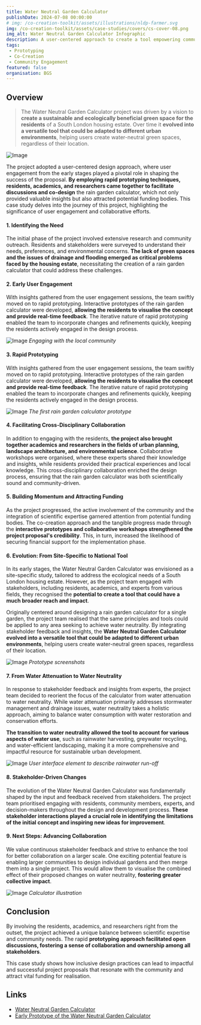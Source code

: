 ```yaml
---
title: Water Neutral Garden Calculator
publishDate: 2024-07-08 00:00:00
# img: /co-creation-toolkit/assets/illustrations/nldp-farmer.svg
img: /co-creation-toolkit/assets/case-studies/covers/cs-cover-08.png
img_alt: Water Neutral Garden Calculator Infographic
description: A user-centered approach to create a tool empowering communities to design water-neutral green spaces.
tags:
 - Prototyping
 - Co-Creation
 - Community Engagement
featured: false
organisation: BGS
---
```


## Overview

> The Water Neutral Garden Calculator project was driven by a vision to **create a sustainable and ecologically beneficial green space for the residents** of a South London housing estate. Over time it **evolved into a versatile tool that could be adapted to different urban environments**, helping users create water-neutral green spaces, regardless of their location.

![Image](/co-creation-toolkit/assets/case-studies/garden-calculator/garden-calculator-infographic.png)

The project adopted a user-centered design approach, where user engagement from the early stages played a pivotal role in shaping the success of the proposal. **By employing rapid prototyping techniques, residents, academics, and researchers came together to facilitate discussions and co-design** the rain garden calculator, which not only provided valuable insights but also attracted potential funding bodies. This case study delves into the journey of this project, highlighting the significance of user engagement and collaborative efforts.

#### 1. Identifying the Need

The initial phase of the project involved extensive research and community outreach. Residents and stakeholders were surveyed to understand their needs, preferences, and environmental concerns. **The lack of green spaces and the issues of drainage and flooding emerged as critical problems faced by the housing estate**, necessitating the creation of a rain garden calculator that could address these challenges.

#### 2. Early User Engagement

With insights gathered from the user engagement sessions, the team swiftly moved on to rapid prototyping. Interactive prototypes of the rain garden calculator were developed, **allowing the residents to visualise the concept and provide real-time feedback**. The iterative nature of rapid prototyping enabled the team to incorporate changes and refinements quickly, keeping the residents actively engaged in the design process.

![Image](/co-creation-toolkit/assets/case-studies/garden-calculator/kipling-community.png)
*Engaging with the local community*

#### 3. Rapid Prototyping

With insights gathered from the user engagement sessions, the team swiftly moved on to rapid prototyping. Interactive prototypes of the rain garden calculator were developed, **allowing the residents to visualise the concept and provide real-time feedback**. The iterative nature of rapid prototyping enabled the team to incorporate changes and refinements quickly, keeping the residents actively engaged in the design process.

![Image](/co-creation-toolkit/assets/case-studies/garden-calculator/kiplingCalcAnimation.gif)
*The first rain garden calculator prototype*

#### 4. Facilitating Cross-Disciplinary Collaboration

In addition to engaging with the residents, **the project also brought together academics and researchers in the fields of urban planning, landscape architecture, and environmental science**. Collaborative workshops were organised, where these experts shared their knowledge and insights, while residents provided their practical experiences and local knowledge. This cross-disciplinary collaboration enriched the design process, ensuring that the rain garden calculator was both scientifically sound and community-driven.

#### 5. Building Momentum and Attracting Funding

As the project progressed, the active involvement of the community and the integration of scientific expertise garnered attention from potential funding bodies. The co-creation approach and the tangible progress made through the **interactive prototypes and collaborative workshops strengthened the project proposal's credibility**. This, in turn, increased the likelihood of securing financial support for the implementation phase.

#### 6. Evolution: From Site-Specific to National Tool

In its early stages, the Water Neutral Garden Calculator was envisioned as a site-specific study, tailored to address the ecological needs of a South London housing estate. However, as the project team engaged with stakeholders, including residents, academics, and experts from various fields, they recognised the **potential to create a tool that could have a much broader reach and impact**.

Originally centered around designing a rain garden calculator for a single garden, the project team realised that the same principles and tools could be applied to any area seeking to achieve water neutrality. By integrating stakeholder feedback and insights, the **Water Neutral Garden Calculator evolved into a versatile tool that could be adapted to different urban environments**, helping users create water-neutral green spaces, regardless of their location.

![Image](/co-creation-toolkit/assets/case-studies/garden-calculator/rainwater-calculator-screenshot-min.png)
*Prototype screenshots*

#### 7. From Water Attenuation to Water Neutrality

In response to stakeholder feedback and insights from experts, the project team decided to reorient the focus of the calculator from water attenuation to water neutrality. While water attenuation primarily addresses stormwater management and drainage issues, water neutrality takes a holistic approach, aiming to balance water consumption with water restoration and conservation efforts.

**The transition to water neutrality allowed the tool to account for various aspects of water use**, such as rainwater harvesting, greywater recycling, and water-efficient landscaping, making it a more comprehensive and impactful resource for sustainable urban development.

![Image](/co-creation-toolkit/assets/case-studies/garden-calculator/rainwater-runoff-min.png)
*User interface element to describe rainwater run-off*

#### 8. Stakeholder-Driven Changes

The evolution of the Water Neutral Garden Calculator was fundamentally shaped by the input and feedback received from stakeholders. The project team prioritised engaging with residents, community members, experts, and decision-makers throughout the design and development process. **These stakeholder interactions played a crucial role in identifying the limitations of the initial concept and inspiring new ideas for improvement**.

#### 9. Next Steps: Advancing Collaboration

We value continuous stakeholder feedback and strive to enhance the tool for better collaboration on a larger scale. One exciting potential feature is enabling larger communities to design individual gardens and then merge them into a single project. This would allow them to visualise the combined effect of their proposed changes on water neutrality, **fostering greater collective impact**.

![Image](/co-creation-toolkit/assets/case-studies/garden-calculator/garden-design-v2.1.png)
*Calculator illustration*

## Conclusion

By involving the residents, academics, and researchers right from the outset, the project achieved a unique balance between scientific expertise and community needs. The rapid **prototyping approach facilitated open discussions, fostering a sense of collaboration and ownership among all stakeholders**. 

This case study shows how inclusive design practices can lead to impactful and successful project proposals that resonate with the community and attract vital funding for realisation.

## Links

* [Water Neutral Garden Calculator](https://mapapps.bgs.ac.uk/water-neutral-garden-calculator/)
* [Early Prototype of the Water Neutral Garden Calculator](https://dist.bgs.now.sh/)
